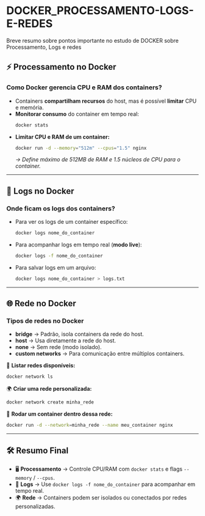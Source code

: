 # DOCKER_PROCESSAMENTO-LOGS-E-REDES
Breve resumo sobre pontos importante no estudo de DOCKER sobre Processamento, Logs e redes
## ⚡ Processamento no Docker
### Como Docker gerencia CPU e RAM dos containers?
- Containers **compartilham recursos** do host, mas é possível **limitar** CPU e memória.
- **Monitorar consumo** do container em tempo real:
  ```bash
  docker stats
  ```
- **Limitar CPU e RAM de um container:**
  ```bash
  docker run -d --memory="512m" --cpus="1.5" nginx
  ```
  *→ Define máximo de 512MB de RAM e 1.5 núcleos de CPU para o container.*

---

## 📜 Logs no Docker
### Onde ficam os logs dos containers?
- Para ver os logs de um container específico:
  ```bash
  docker logs nome_do_container
  ```
- Para acompanhar logs em tempo real (**modo live**):
  ```bash
  docker logs -f nome_do_container
  ```
- Para salvar logs em um arquivo:
  ```bash
  docker logs nome_do_container > logs.txt
  ```

---

## 🌐 Rede no Docker
### Tipos de redes no Docker
- **bridge** → Padrão, isola containers da rede do host.
- **host** → Usa diretamente a rede do host.
- **none** → Sem rede (modo isolado).
- **custom networks** → Para comunicação entre múltiplos containers.

🔗 **Listar redes disponíveis:**
```bash
docker network ls
```

🌍 **Criar uma rede personalizada:**
```bash
docker network create minha_rede
```

🔗 **Rodar um container dentro dessa rede:**
```bash
docker run -d --network=minha_rede --name meu_container nginx
```

---

## 🛠 Resumo Final
- 🖥 **Processamento** → Controle CPU/RAM com `docker stats` e flags `--memory` / `--cpus`.
- 📜 **Logs** → Use `docker logs -f nome_do_container` para acompanhar em tempo real.
- 🌍 **Rede** → Containers podem ser isolados ou conectados por redes personalizadas.
